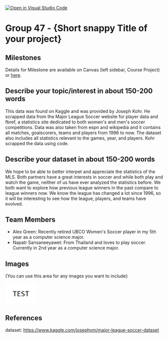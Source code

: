 [![Open in Visual Studio Code](https://classroom.github.com/assets/open-in-vscode-f059dc9a6f8d3a56e377f745f24479a46679e63a5d9fe6f495e02850cd0d8118.svg)](https://classroom.github.com/online_ide?assignment_repo_id=5893722&assignment_repo_type=AssignmentRepo)
# Group 47 - {Short snappy Title of your project}


## Milestones

Details for Milestone are available on Canvas (left sidebar, Course Project) or [here](https://firas.moosvi.com/courses/data301/project/milestone01.html).

## Describe your topic/interest in about 150-200 words
This data was found on Kaggle and was provided by Joseph Kohr. He scrapped data from the Major League Soccer website for player data and fbref, a statistics site dedicated to both women's and men's soccer competitions. Data was also taken from espn and wikipedia and it contains all matches, goalscorers, teams and players from 1996 to now. The dataset also includes all statistics relevant to the games, year, and players. Kohr scrapped the data using code. 
## Describe your dataset in about 150-200 words

We hope to be able to better interpet and appreciate the statistics of the MLS. Both partners have a great interests in soccer and while both play and watch the game, neither of us have ever analyzed the statistics before. We both want to explore how previous league winners in the past compare to league winners now. We know the league has changed a lot since 1996, so it will be interesting to see how the league, players, and teams have evolved. 

## Team Members

- Alex Green: Recently retired UBCO Women's Soccer player in my 5th year as a computer science major.
- Napatr Sansaneeyawet: From Thailand and loves to play soccer. Currently in 2nd year as a computer science major.



## Images

{You can use this area for any images you want to include}

<img src ="images/test.png" width="100px">

## References

dataset: https://www.kaggle.com/josephvm/major-league-soccer-dataset



